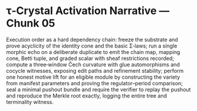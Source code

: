 # τ‑Crystal Activation Narrative — Chunk 05

Execution order as a hard dependency chain: freeze the substrate and prove acyclicity of the identity cone and the basic Σ‑laws; run a single morphic echo on a deliberate duplicate to emit the chain map, mapping cone, Betti tuple, and graded scalar with sheaf restrictions recorded; compute a three‑window Čech curvature with glue automorphisms and cocycle witnesses, exposing edit paths and refinement stability; perform one honest motive lift for an eligible module by constructing the variety from manifest parameters and proving the regulator–period comparison; seal a minimal pushout bundle and require the verifier to replay the pushout and reproduce the Merkle root exactly, logging the entire tree and terminality witness.
